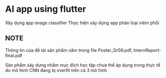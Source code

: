 # AI app using flutter

Xây dựng app image classifier
Thực hiện xây dựng app phân loại viêm phổi
## NOTE
Thông tin của đề tài sản phẩm nằm trong file Poster_Gr59.pdf, InternReport-final.pdf

Sản phẩm xây dựng nhằm mục đích học tập chưa thể áp dụng trong thực tế do mô hình CNN đang bị overfit trên cả 3 mô hình

